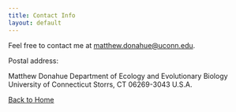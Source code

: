 ```yaml
---
title: Contact Info
layout: default
---
```


Feel free to contact me at <matthew.donahue@uconn.edu>.

Postal address: 

Matthew Donahue
     Department of Ecology and Evolutionary Biology 
    University of Connecticut 
    Storrs, CT 06269-3043
    U.S.A.

[Back to Home](https://matthewrbdonahue.github.io/)
